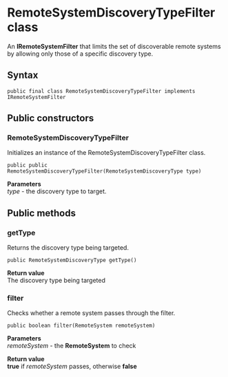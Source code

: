 # RemoteSystemDiscoveryTypeFilter class

An **IRemoteSystemFilter** that limits the set of discoverable remote systems by allowing only those of a specific discovery type.

## Syntax
`public final class RemoteSystemDiscoveryTypeFilter implements IRemoteSystemFilter`

## Public constructors
   
### RemoteSystemDiscoveryTypeFilter
Initializes an instance of the RemoteSystemDiscoveryTypeFilter class.

`public public RemoteSystemDiscoveryTypeFilter(RemoteSystemDiscoveryType type)` 

**Parameters**  
*type* - the discovery type to target.

## Public methods

### getType
Returns the discovery type being targeted.

`public RemoteSystemDiscoveryType getType()`

**Return value**  
The discovery type being targeted

### filter
Checks whether a remote system passes through the filter.

`public boolean filter(RemoteSystem remoteSystem)`

**Parameters**  
*remoteSystem* - the **RemoteSystem** to check

**Return value**  
**true** if *remoteSystem* passes, otherwise **false**